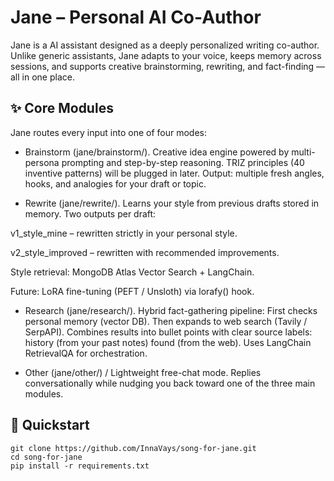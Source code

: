 # Jane – Personal AI Co-Author

Jane is a AI assistant designed as a deeply personalized writing co-author.
Unlike generic assistants, Jane adapts to your voice, keeps memory across sessions, and supports creative brainstorming, rewriting, and fact-finding — all in one place.

## ✨ Core Modules

Jane routes every input into one of four modes:

- Brainstorm (jane/brainstorm/). Creative idea engine powered by multi-persona prompting and step-by-step reasoning. TRIZ principles (40 inventive patterns) will be plugged in later. Output: multiple fresh angles, hooks, and analogies for your draft or topic.

- Rewrite (jane/rewrite/). Learns your style from previous drafts stored in memory. Two outputs per draft:

v1_style_mine – rewritten strictly in your personal style.

v2_style_improved – rewritten with recommended improvements.

Style retrieval: MongoDB Atlas Vector Search + LangChain.

Future: LoRA fine-tuning (PEFT / Unsloth) via lorafy() hook.

- Research (jane/research/). Hybrid fact-gathering pipeline: First checks personal memory (vector DB). Then expands to web search (Tavily / SerpAPI). Combines results into bullet points with clear source labels: history (from your past notes) found (from the web). Uses LangChain RetrievalQA for orchestration.

- Other (jane/other/) / Lightweight free-chat mode. Replies conversationally while nudging you back toward one of the three main modules.

## 🚀 Quickstart

```
git clone https://github.com/InnaVays/song-for-jane.git
cd song-for-jane
pip install -r requirements.txt
```